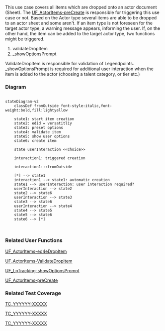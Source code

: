 This use case covers all items which are dropped onto an actor document (Sheet). The [UF_ActorItems-preCreate](../User%20Functions/UF_AssignLpPrompt-preCreate.md) is responsible for triggering this use case or not. Based on the Actor type several items are able to be dropped to an actor sheet and some aren't. If an item type is not foreseen for the target actor type, a warning message appears, informing the user. If, on the other hand, the item can be added to the target actor type, two functions might be triggered.
1. validateDropItem
2. _showOptionsPrompt

ValidateDropItem is responsible for validation of Legendpoints.
_showOptionsPrompt is required for additional user interaction when the item is added to the actor (choosing a talent category, or tier etc.)

### Diagram
```mermaid

stateDiagram-v2
    classDef fromOutside font-style:italic,font-weight:bold,fill:lightyellow

    state1: start item creation
    state2: edid = versatitliy
    state3: preset options
    state4: validate item
    state5: show user options
    state6: create item

    state userInteraction <<choice>>

    interaction1: triggered creation

    interaction1:::fromOutside

    [*] --> state1
    interaction1 --> state1: automatic creation
    state1 --> userInteraction: user interaction required?
    userInteraction --> state2
    state2 --> state6
    userInteraction --> state3
    state3 --> state6
    userInteraction --> state4
    state4 --> state5
    state5 --> state6
    state6 --> [*]

    

```

### Related User Functions

[UF_ActorItems-ed4eDropItem](../User%20Functions/UF_ActorItems-ed4eDropItem.md)

[UF_ActorItems-ValidateDropItem](../User%20Functions/UF_ActorItems-ValidateDropItem.md)

[UF_LpTracking-showOptionsPrompt](../User%20Functions/UF_LpTracking-showOptionsPrompt.md)

[UF_ActorItems-preCreate](../User%20Functions/UF_AssignLpPrompt-preCreate.md)


### Related Test Coverage

[TC_YYYYYY-XXXXX](https://github.com/patrickmohrmann/earthdawn4eV2/) 

[TC_YYYYYY-XXXXX](https://github.com/patrickmohrmann/earthdawn4eV2/) 

[TC_YYYYYY-XXXXX](https://github.com/patrickmohrmann/earthdawn4eV2/) 



